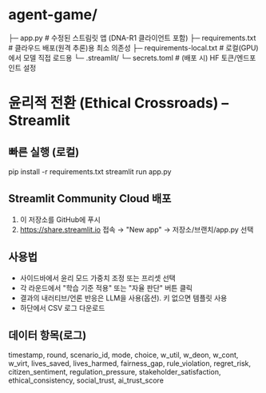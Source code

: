 # agent-game/
├─ app.py                     # 수정된 스트림릿 앱 (DNA-R1 클라이언트 포함)
├─ requirements.txt           # 클라우드 배포(원격 추론)용 최소 의존성
├─ requirements-local.txt     # 로컬(GPU)에서 모델 직접 로드용
└─ .streamlit/
   └─ secrets.toml            # (배포 시) HF 토큰/엔드포인트 설정


# 윤리적 전환 (Ethical Crossroads) – Streamlit

## 빠른 실행 (로컬)
pip install -r requirements.txt
streamlit run app.py

## Streamlit Community Cloud 배포
1. 이 저장소를 GitHub에 푸시
2. https://share.streamlit.io 접속 → "New app" → 저장소/브랜치/app.py 선택

## 사용법
- 사이드바에서 윤리 모드 가중치 조정 또는 프리셋 선택
- 각 라운드에서 "학습 기준 적용" 또는 "자율 판단" 버튼 클릭
- 결과의 내러티브/언론 반응은 LLM을 사용(옵션). 키 없으면 템플릿 사용
- 하단에서 CSV 로그 다운로드

## 데이터 항목(로그)
timestamp, round, scenario_id, mode, choice,
w_util, w_deon, w_cont, w_virt,
lives_saved, lives_harmed, fairness_gap, rule_violation, regret_risk,
citizen_sentiment, regulation_pressure, stakeholder_satisfaction,
ethical_consistency, social_trust, ai_trust_score
